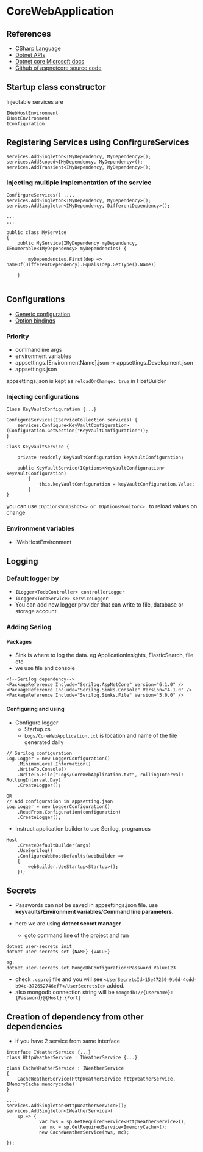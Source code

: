﻿# CoreWebApplication

## References
- [CSharp Language](https://learn.microsoft.com/en-us/dotnet/csharp/)
- [Dotnet APIs](https://learn.microsoft.com/en-us/dotnet/api/)
- [Dotnet core Microsoft docs](https://docs.microsoft.com/en-us/aspnet/core/fundamentals/?view=aspnetcore-5.0&tabs=windows)
- [Github of aspnetcore source code](https://github.com/dotnet/aspnetcore)

## Startup class constructor

Injectable services are
```
IWebHostEnvironment
IHostEnvironment
IConfiguration
```

## Registering Services using ConfirgureServices

```
services.AddSingleton<IMyDependency, MyDependency>();
services.AddScoped<IMyDependency, MyDependency>();
services.AddTransient<IMyDependency, MyDependency>();
```

### Injecting multiple implementation of the service

```
ConfirgureServices() ....
services.AddSingleton<IMyDependency, MyDependency>();
services.AddSingleton<IMyDependency, DifferentDependency>();

...
...

public class MyService
{
    public MyService(IMyDependency myDependency, IEnumerable<IMyDependency> myDependencies) {

        myDependencies.First(dep => nameOf(DifferentDependency).Equals(dep.GetType().Name))   

    }


```
## Configurations

- [Generic configuration](https://docs.microsoft.com/en-us/aspnet/core/fundamentals/configuration/?view=aspnetcore-5.0#evcp)
- [Option bindings](https://docs.microsoft.com/en-us/aspnet/core/fundamentals/configuration/options?view=aspnetcore-5.0#ios)

### Priority
 -  commandline args
 -  environment variables
 -  appsettings.[EnvironmentName].json -> appsettings.Development.json
 -  appsettings.json

appsettings.json is kept as `reloadOnChange: true` in HostBuilder

### Injecting configurations

```
Class KeyVaultConfiguration {...}

ConfigureServices(IServiceCollection services) {
    services.Configure<KeyVaultConfiguration>(Configuration.GetSection("KeyVaultConfiguration"));
}

Class KeyvaultService {

    private readonly KeyVaultConfiguration keyVaultConfiguration;

    public KeyVaultService(IOptions<KeyVaultConfiguration> keyVaultConfiguration)
        {
            this.keyVaultConfiguration = keyVaultConfiguration.Value;   
        }
}
```
you can use `IOptionsSnapshot<> or IOptionsMonitor<> ` to reload values on change

### Environment variables
- IWebHostEnvironment 

## Logging

### Default logger by
- `ILogger<TodoController> controllerLogger`
- `ILogger<TodoService> serviceLogger`
- You can add new logger provider that can write to file, database or storage account.
 
### Adding Serilog

#### Packages
- Sink is where to log the data. eg ApplicationInsights, ElasticSearch, file etc
- we use file and console

```
<!--Serilog dependency-->
<PackageReference Include="Serilog.AspNetCore" Version="6.1.0" />
<PackageReference Include="Serilog.Sinks.Console" Version="4.1.0" />
<PackageReference Include="Serilog.Sinks.File" Version="5.0.0" />
```

#### Configuring and using

- Configure logger
  - Startup.cs
  - `Logs/CoreWebApplication.txt` is location and name of the file generated daily
```
// Serilog configuration
Log.Logger = new LoggerConfiguration()
    .MinimumLevel.Information()
    .WriteTo.Console()
    .WriteTo.File("Logs/CoreWebApplication.txt", rollingInterval: RollingInterval.Day)
    .CreateLogger();

OR
// Add configuration in appsetting.json 
Log.Logger = new LoggerConfiguration()
    .ReadFrom.Configuration(configuration)
    .CreateLogger();
```

- Instruct application builder to use Serilog, program.cs
```
Host
    .CreateDefaultBuilder(args)
    .UseSerilog()
    .ConfigureWebHostDefaults(webBuilder =>
    {
        webBuilder.UseStartup<Startup>();
    });
```

## Secrets

- Passwords can not be saved in appsettings.json file. use **keyvaults/Environment variables/Command line parameters**. 
- here we are using **dotnet secret manager**

  - goto command line of the project and run

```
dotnet user-secrets init
dotnet user-secrets set {NAME} {VALUE}

eg.
dotnet user-secrets set MongoDbConfiguration:Password Value123
```

- check `.csproj` file and you will see `<UserSecretsId>15e47230-9b6d-4cdd-b94c-372652746ef7</UserSecretsId>` added.</br>
- also mongodb connection string will be `mongodb://{Username}:{Password}@{Host}:{Port}`


## Creation of dependency from other dependencies

- if you have 2 service from same interface
```
interface IWeatherService {...}
class HttpWeatherService : IWeatherService {...}

class CacheWeatherService : IWeatherService
{
    CacheWeatherService(HttpWeatherService httpWeatherService, IMemoryCache memorycache)
}

....
services.AddSingleton<HttpWeatherService>();
services.AddSingleton<IWeatherService>(
    sp => { 
            var hws = sp.GetRequiredService<HttpWeatherService>();
            var mc = sp.GetRequiredService<ImemoryCache>(); 
            new CacheWeatherService(hws, mc);

});



```